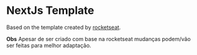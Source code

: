 # NextJs Template

Based on the template created by [rocketseat](https://github.com/rocketseat-content/react-nextjs-typescript-structure).

__Obs__
Apesar de ser criado com base na rocketseat mudanças podem/vão ser feitas para melhor adaptação.